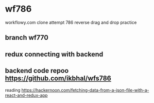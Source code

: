 # wf786
workflowy.com clone attempt 786 reverse drag and drop practice

branch wf770
---
redux connecting with backend 
---
backend code repoo
https://github.com/ikbhal/wfs786
---
reading
https://hackernoon.com/fetching-data-from-a-json-file-with-a-react-and-redux-app